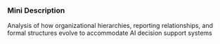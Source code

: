 ### Mini Description

Analysis of how organizational hierarchies, reporting relationships, and formal structures evolve to accommodate AI decision support systems
